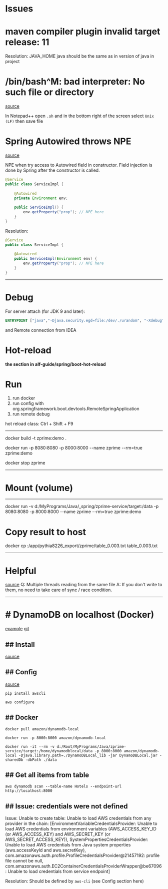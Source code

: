 # Issues

# maven compiler plugin invalid target release: 11
Resolution: JAVA_HOME java should be the same as in version of java in project

# /bin/bash^M: bad interpreter: No such file or directory

[source](https://stackoverflow.com/a/14219160)

In Notepad++ open `.sh` and in the bottom right of the screen select `Unix (LF)` then save file

# Spring Autowired throws NPE

[source](https://stackoverflow.com/a/41838937)

NPE when try access to Autowired field in constructor. Field injection is done by Spring after the constructor is called.

```java
@Service
public class ServiceImpl {
    
    @Autowired
    private Environment env;
    
    public ServiceImpl() {
        env.getProperty("prop"); // NPE here
    }
}
```

Resolution:

```java
@Service
public class ServiceImpl {
    
    @Autowired
    public ServiceImpl(Environment env) {
        env.getProperty("prop"); // NPE here
    }
}
```

---
# Debug

For server attach (for JDK 9 and later):
```dockerfile
ENTRYPOINT ["java","-Djava.security.egd=file:/dev/./urandom", "-Xdebug", "-agentlib:jdwp=transport=dt_socket,server=y,suspend=n,address=*:8000", "-jar","/app.jar"]
```

and Remote connection from IDEA

# Hot-reload

**the section in alf-guide/spring/boot-hot-reload**

# Run

1. run docker
2. run config with org.springframework.boot.devtools.RemoteSpringApplication
3. run remote debug

hot reload class: Ctrl + Shift + F9

---
docker build -t zprime:demo .

docker run -p 8080:8080 -p 8000:8000 --name zprime --rm=true zprime:demo

docker stop zprime

---
# Mount (volume)

---
docker run -v d:/MyPrograms/Java/_spring/zprime-service/target:/data -p 8080:8080 -p 8000:8000 --name zprime --rm=true zprime:demo

# Copy result to host

docker cp <containderId>:/app/pythia8226_export/zprime/table_0.003.txt table_0.003.txt

---
# Helpful


[source](https://stackoverflow.com/a/823525)
Q: Multiple threads reading from the same file
A: If you don't write to them, no need to take care of sync / race condition.

---
# # DynamoDB on localhost (Docker)

[example](https://dzone.com/articles/getting-started-with-dynamodb-and-spring)
[git](https://github.com/smartinrub/spring-boot-dynamodb)

## ## Install
[source](https://medium.com/devopslinks/dynamodb-on-localhost-9c502f07056e)

## ## Config
[source](https://github.com/ruanbekker/dynamodb-local-docker/blob/master/README.md)

```shell
pip install awscli
```

```shell
aws configure
```

## ## Docker

```shell
docker pull amazon/dynamodb-local
```

```shell
docker run -p 8000:8000 amazon/dynamodb-local
```

```shell
docker run -it --rm -v d:/Root/MyPrograms/Java/zprime-service/target:/home/dynamodblocal/data -p 8000:8000 amazon/dynamodb-local -Djava.library.path=./DynamoDBLocal_lib -jar DynamoDBLocal.jar -sharedDb -dbPath ./data
```

## ## Get all items from table

```shell
aws dynamodb scan --table-name Hotels --endpoint-url http://localhost:8000
```

## ## Issue: credentials were not defined
Issue:
Unable to create table: Unable to load AWS credentials from any provider in the chain: 
[EnvironmentVariableCredentialsProvider: 
Unable to load AWS credentials from environment variables (AWS_ACCESS_KEY_ID (or AWS_ACCESS_KEY) and AWS_SECRET_KEY (or AWS_SECRET_ACCESS_KEY)), 
SystemPropertiesCredentialsProvider: Unable to load AWS credentials from Java system properties (aws.accessKeyId and aws.secretKey), 
com.amazonaws.auth.profile.ProfileCredentialsProvider@21457192: profile file cannot be null, com.amazonaws.auth.EC2ContainerCredentialsProviderWrapper@be67096: Unable to load credentials from service endpoint]

Resolution:
Should be defined by `aws-cli` (see Config section here)